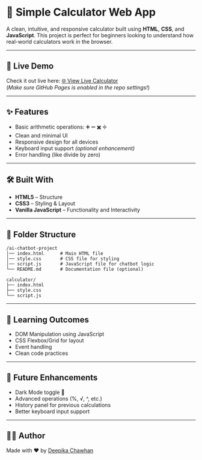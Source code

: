 # 🔢 Simple Calculator Web App
 
A clean, intuitive, and responsive calculator built using **HTML**, **CSS**, and **JavaScript**. This project is perfect for beginners looking to understand how real-world calculators work in the browser.

---

## 🚀 Live Demo

Check it out live here: [🌐 View Live Calculator](https://deepikachawhan.github.io/calculator/)  
(*Make sure GitHub Pages is enabled in the repo settings!*)

---

## ✨ Features

- Basic arithmetic operations: ➕ ➖ ✖️ ➗
- Clean and minimal UI
- Responsive design for all devices
- Keyboard input support *(optional enhancement)*
- Error handling (like divide by zero)

---

## 🛠️ Built With

- **HTML5** – Structure
- **CSS3** – Styling & Layout
- **Vanilla JavaScript** – Functionality and Interactivity

---

## 📁 Folder Structure
```plaintext
/ai-chatbot-project
│── index.html      # Main HTML file
│── style.css       # CSS file for styling
│── script.js       # JavaScript file for chatbot logic
└── README.md       # Documentation file (optional)
```
```plaintext
calculator/
├── index.html
├── style.css
└── script.js
```
---

## 🧠 Learning Outcomes

- DOM Manipulation using JavaScript
- CSS Flexbox/Grid for layout
- Event handling
- Clean code practices

---

## 🧩 Future Enhancements

- Dark Mode toggle 🌙
- Advanced operations (%, √, ^, etc.)
- History panel for previous calculations
- Better keyboard input support

---

## 👩‍💻 Author

Made with ❤️ by [Deepika Chawhan](https://github.com/Deepikachawhan)

